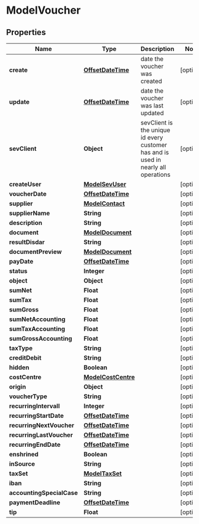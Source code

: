 # ModelVoucher

## Properties
Name | Type | Description | Notes
------------ | ------------- | ------------- | -------------
**create** | [**OffsetDateTime**](OffsetDateTime.md) | date the voucher was created |  [optional]
**update** | [**OffsetDateTime**](OffsetDateTime.md) | date the voucher was last updated |  [optional]
**sevClient** | **Object** | sevClient is the unique id every customer has and is used in nearly all operations |  [optional]
**createUser** | [**ModelSevUser**](ModelSevUser.md) |  |  [optional]
**voucherDate** | [**OffsetDateTime**](OffsetDateTime.md) |  |  [optional]
**supplier** | [**ModelContact**](ModelContact.md) |  |  [optional]
**supplierName** | **String** |  |  [optional]
**description** | **String** |  |  [optional]
**document** | [**ModelDocument**](ModelDocument.md) |  |  [optional]
**resultDisdar** | **String** |  |  [optional]
**documentPreview** | [**ModelDocument**](ModelDocument.md) |  |  [optional]
**payDate** | [**OffsetDateTime**](OffsetDateTime.md) |  |  [optional]
**status** | **Integer** |  |  [optional]
**object** | **Object** |  |  [optional]
**sumNet** | **Float** |  |  [optional]
**sumTax** | **Float** |  |  [optional]
**sumGross** | **Float** |  |  [optional]
**sumNetAccounting** | **Float** |  |  [optional]
**sumTaxAccounting** | **Float** |  |  [optional]
**sumGrossAccounting** | **Float** |  |  [optional]
**taxType** | **String** |  |  [optional]
**creditDebit** | **String** |  |  [optional]
**hidden** | **Boolean** |  |  [optional]
**costCentre** | [**ModelCostCentre**](ModelCostCentre.md) |  |  [optional]
**origin** | **Object** |  |  [optional]
**voucherType** | **String** |  |  [optional]
**recurringIntervall** | **Integer** |  |  [optional]
**recurringStartDate** | [**OffsetDateTime**](OffsetDateTime.md) |  |  [optional]
**recurringNextVoucher** | [**OffsetDateTime**](OffsetDateTime.md) |  |  [optional]
**recurringLastVoucher** | [**OffsetDateTime**](OffsetDateTime.md) |  |  [optional]
**recurringEndDate** | [**OffsetDateTime**](OffsetDateTime.md) |  |  [optional]
**enshrined** | **Boolean** |  |  [optional]
**inSource** | **String** |  |  [optional]
**taxSet** | [**ModelTaxSet**](ModelTaxSet.md) |  |  [optional]
**iban** | **String** |  |  [optional]
**accountingSpecialCase** | **String** |  |  [optional]
**paymentDeadline** | [**OffsetDateTime**](OffsetDateTime.md) |  |  [optional]
**tip** | **Float** |  |  [optional]
